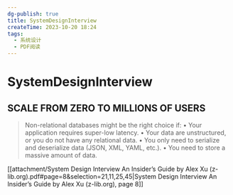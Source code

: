 ```yaml
---
dg-publish: true
title: SystemDesignInterview
createTime: 2023-10-20 18:24
tags:
  - 系统设计
  - PDF阅读
---
```

# SystemDesignInterview

## SCALE FROM ZERO TO MILLIONS OF USERS

> Non-relational databases might be the right choice if: 
> • Your application requires super-low latency. 
> • Your data are unstructured, or you do not have any relational data. 
> • You only need to serialize and deserialize data (JSON, XML, YAML, etc.). 
> • You need to store a massive amount of data.

[[attachment/System Design Interview An Insider’s Guide by Alex Xu (z-lib.org).pdf#page=8&selection=21,11,25,45|System Design Interview An Insider’s Guide by Alex Xu (z-lib.org), page 8]]


